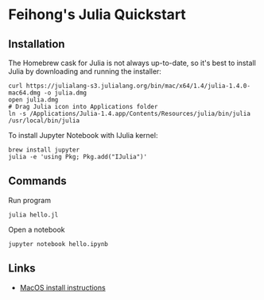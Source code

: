 # Feihong's Julia Quickstart

## Installation

The Homebrew cask for Julia is not always up-to-date, so it's best to install Julia by downloading and running the installer:

```
curl https://julialang-s3.julialang.org/bin/mac/x64/1.4/julia-1.4.0-mac64.dmg -o julia.dmg
open julia.dmg
# Drag Julia icon into Applications folder
ln -s /Applications/Julia-1.4.app/Contents/Resources/julia/bin/julia /usr/local/bin/julia
```

To install Jupyter Notebook with IJulia kernel:

```
brew install jupyter
julia -e 'using Pkg; Pkg.add("IJulia")'
```

## Commands

Run program

    julia hello.jl

Open a notebook

    jupyter notebook hello.ipynb

## Links

- [MacOS install instructions](https://julialang.org/downloads/platform/#macos)
